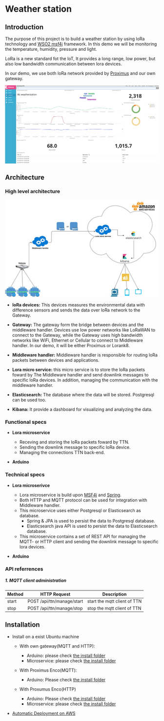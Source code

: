# Weather station
## Introduction
The purpose of this project is to build a weather station by using loRa technology and [WSO2 msf4j](http://wso2.com/products/microservices-framework-for-java/) framework. In this demo we will be monitoring the temperature, humidity, pressure and light. 

LoRa is a new standard fot the IoT, It provides a long range, low power, but also low bandwidth communication between lora devices.

In our demo, we use both loRa network provided by [Proximus](https://www.enco.io/) and our own gateway.

![dashboard](./doc/img/screenshot_kibana.png)

## Architecture

### High level architecture

![architecture](./doc/img/architecture_weather_station.jpg)

* **loRa devices:** This devices measures the environmental data with difference sensors and sends the data over loRa network to the Gateway. 


*  **Gateway:** The gateway form the bridge between devices and the middleware handler. Devices use low power networks like LoRaWAN to connect to the Gateway, while the Gateway uses high bandwidth networks like WiFi, Ethernet or Cellular to connect to Middleware handler. In our demo, it will be either Proximus or Lorank8.


*  **Middleware handler:** Middleware handler is responsible for routing loRa packets between devices and applications.

*  **Lora micro service:** this micro service is to store the loRa packets foward by The Middleware handler and send downlink messages to specific loRa devices. In addition, managing the communication with the middleware handler.

* **Elasticsearch:** The database where the data will be stored. Postgresql can be used too.

* **Kibana:** It provide a dashboard for visualizing and analyzing the data.

### Functional specs

* **Lora microservice**
	* Receving and storing the loRa packets foward by TTN.
	* Sending the downlink message to specific loRa device.
	* Managing the connections TTN back-end.

* **Arduino**

### Technical specs

* **Lora microserivce**
	* Lora microservice is build upon [MSF4j](https://github.com/wso2/msf4j) and [Spring](https://spring.io). 
	* Both HTTP and MQTT protocol can be used for integration with Middleware handler.
	* This microservice uses either Postgresql or Elasticsearch as database.
		* Spring & JPA is used to persist the data to Postgresql database.
		* Elasticsearch java API is used to persist the data to Elasticsearch database.
	* This microservice contains a set of REST API for managing the MQTT- or HTTP client and sending the downlink message to specific lora devices.

* **Arduino**

### <a name="apireferrences">API referrences</a>

##### 1. MQTT client administration 

| **Method** | **HTTP Request** | **Description** |
|---|---|---|
| start  | POST /api/ttn/manage/start  | start the mqtt client of TTN  |
| stop  | POST /api/ttn/manage/stop  | stop the mqtt client of TTN  |

## Installation
* Install on a exist Ubuntu machine

	* With own gateway(MQTT and HTTP):
		* Arduino: please check [the install folder](demo/weather_station/ttn/mqtt)
		* Microservice: please check [the install folder](demo/weather_station/ttn/msf4j/install)
	* With Proximus Enco(MQTT):
		* Arduino: Please check [the install folder](demo/weather_station/proximus/mqtt)

	* With Proxumus Enco(HTTP)
		* Arduino: Please check [the install folder](demo/weather_station/proximus/mqtt)
		* Microservice: please check [the install folder](demo/weather_station/proximus/http/)

		
* [Automatic Deployment on AWS](deployment/aws)